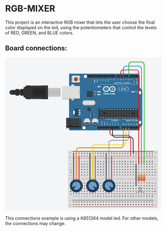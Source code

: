 # RGB-MIXER

This project is an interactive RGB mixer that lets the user choose the final color displayed on the led, using the potentiometers that control the levels of RED, GREEN, and BLUE colors.

## Board connections:
![image](https://github.com/ViniciusGranado/arduino-projects/blob/main/rgb-mixer/docs/connections.png)

This connections example is using a K851264 model led. For other models, the connections may change.
